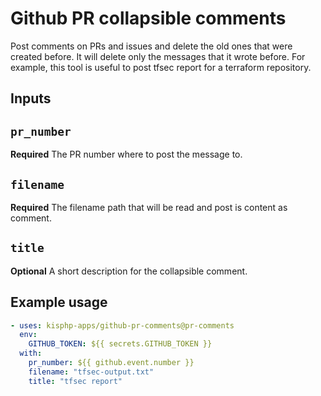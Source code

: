 # Github PR collapsible comments

Post comments on PRs and issues and delete the old ones that were created before. It will delete only the messages that it wrote before.
For example, this tool is useful to post tfsec report for a terraform repository.

## Inputs

## `pr_number`
**Required** The PR number where to post the message to.

## `filename`
**Required** The filename path that will be read and post is content as comment.

## `title`
**Optional** A short description for the collapsible comment.

## Example usage

```yaml
- uses: kisphp-apps/github-pr-comments@pr-comments
  env:
    GITHUB_TOKEN: ${{ secrets.GITHUB_TOKEN }}
  with:
    pr_number: ${{ github.event.number }}
    filename: "tfsec-output.txt"
    title: "tfsec report"
```
